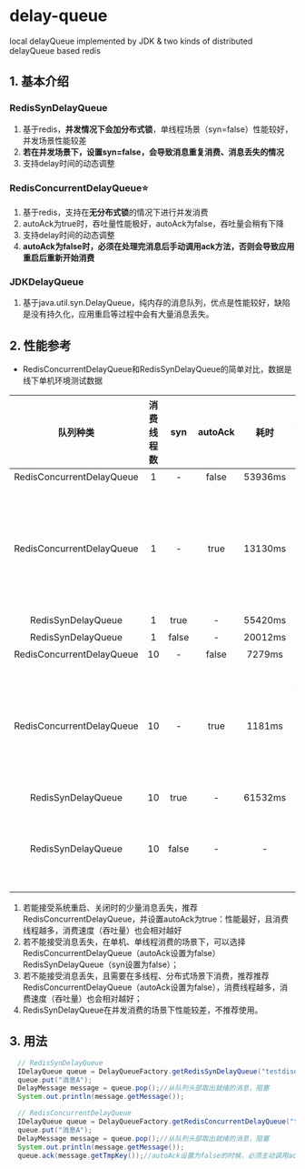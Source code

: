 # delay-queue
local delayQueue implemented by JDK &amp; two kinds of distributed delayQueue based redis

## 1. 基本介绍

### RedisSynDelayQueue

1. 基于redis，**并发情况下会加分布式锁**，单线程场景（syn=false）性能较好， 并发场景性能较差
2. **若在并发场景下，设置syn=false，会导致消息重复消费、消息丢失的情况**
3. 支持delay时间的动态调整

### RedisConcurrentDelayQueue⭐️
1. 基于redis，支持在**无分布式锁**的情况下进行并发消费
2. autoAck为true时，吞吐量性能极好，autoAck为false，吞吐量会稍有下降
3. 支持delay时间的动态调整
4. **autoAck为false时，必须在处理完消息后手动调用ack方法，否则会导致应用重启后重新开始消费**

### JDKDelayQueue
1. 基于java.util.syn.DelayQueue，纯内存的消息队列，优点是性能较好，缺陷是没有持久化，应用重启等过程中会有大量消息丢失。

## 2. 性能参考
* RedisConcurrentDelayQueue和RedisSynDelayQueue的简单对比，数据是线下单机环境测试数据

| 队列种类                     |  消费线程数| syn | autoAck |  耗时    |  消息丢失  | 重复消费   |
|:---------------------------:|:----------:|:----------:|:-------:|:--------:|:----------:|:----------:|
| RedisConcurrentDelayQueue         |  1         | -          |  false  | 53936ms  |   无       |     无     |
| RedisConcurrentDelayQueue         |  1         | -          |  true   | 13130ms  | 消费进程关闭，正在处理的消息会丢失 |   无   |
| RedisSynDelayQueue             |  1         | true       |   -     | 55420ms  |   无       |   无   |
| RedisSynDelayQueue             |  1         | false      |   -     | 20012ms  |   无       |   无   |
| RedisConcurrentDelayQueue         |  10        | -          |  false  | 7279ms  |   无       |     无     |
| RedisConcurrentDelayQueue         |  10        | -          |  true   | 1181ms  | 消费进程关闭，正在处理的消息会丢失 |   无   |
| RedisSynDelayQueue             |  10        | true       |   -     | 61532ms  |   无       |   无   |
| RedisSynDelayQueue             |  10        | false      |   -     | -  |   大量消息丢失       |   大量重复消费   |

1. 若能接受系统重启、关闭时的少量消息丢失，推荐RedisConcurrentDelayQueue，并设置autoAck为true：性能最好，且消费线程越多，消费速度（吞吐量）也会相对越好
2. 若不能接受消息丢失，在单机、单线程消费的场景下，可以选择RedisConcurrentDelayQueue（autoAck设置为false）RedisSynDelayQueue（syn设置为false）；
3. 若不能接受消息丢失，且需要在多线程、分布式场景下消费，推荐推荐RedisConcurrentDelayQueue（autoAck设置为false），消费线程越多，消费速度（吞吐量）也会相对越好；
4. RedisSynDelayQueue在并发消费的场景下性能较差，不推荐使用。

## 3. 用法
```java
  // RedisSynDelayQueue
  IDelayQueue queue = DelayQueueFactory.getRedisSynDelayQueue("testdisqueue", 1000, false, "localhost", 6379);// 五个参数分别为队列名、延迟时间ms、是否多线程或分布式消费、redis host、redis port
  queue.put("消息A");
  DelayMessage message = queue.pop();//从队列头部取出就绪的消息，阻塞
  System.out.println(message.getMessage());

  // RedisConcurrentDelayQueue
  IDelayQueue queue = DelayQueueFactory.getRedisConcurrentDelayQueue("testdisqueue", 1000, false, "localhost", 6379);// 三个参数分别为队列名、延迟时间ms、是否自动ack、redis host、redis port
  queue.put("消息A");
  DelayMessage message = queue.pop();//从队列头部取出就绪的消息，阻塞
  System.out.println(message.getMessage());
  queue.ack(message.getTmpKey());//autoAck设置为false的时候，必须主动调用ack方法，参数为消息的tmpKey
```
